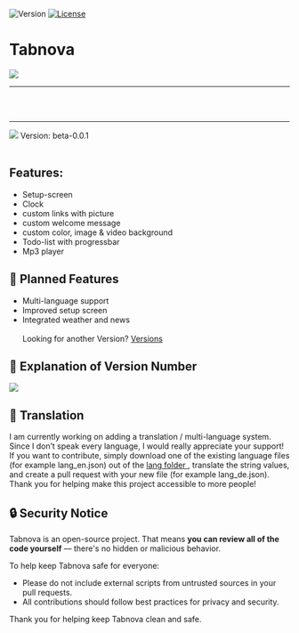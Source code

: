 ![Version](https://img.shields.io/badge/version-beta--0.0.1-blue)
[![License](https://img.shields.io/badge/license-Tabnova%20License%20v1.0-blue)](LICENSE.txt)
# Tabnova

<img src=https://lordaxi.github.io/Tabnova-Assets/Tabnova.png>
<hr>
<br></br>
<hr>
<img src=https://lordaxi.github.io/Tabnova-Assets/screenshot-beta-0.0.1.png>
Version: beta-0.0.1
<br></br>

## Features:
- Setup-screen
- Clock
- custom links with picture
- custom welcome message
- custom color, image & video background
- Todo-list with progressbar
- Mp3 player


## 🚀 Planned Features

- Multi-language support  
- Improved setup screen  
- Integrated weather and news  
<br> Looking for another Version? <a href=Versions.md>Versions</a>

## 🧠 Explanation of Version Number

<img src=https://lordaxi.github.io/Tabnova-Assets/Explanation_of_versions.png>

## 💬 Translation

I am currently working on adding a translation / multi-language system. Since I don’t speak every language, I would really appreciate your support!
If you want to contribute, simply download one of the existing language files (for example lang_en.json) out of the <a href="lang">lang folder </a>, translate the string values, and create a pull request with your new file (for example lang_de.json).
Thank you for helping make this project accessible to more people!

## 🔒 Security Notice

Tabnova is an open-source project. That means **you can review all of the code yourself** — there's no hidden or malicious behavior.

To help keep Tabnova safe for everyone:
- Please do not include external scripts from untrusted sources in your pull requests.
- All contributions should follow best practices for privacy and security.

Thank you for helping keep Tabnova clean and safe.
